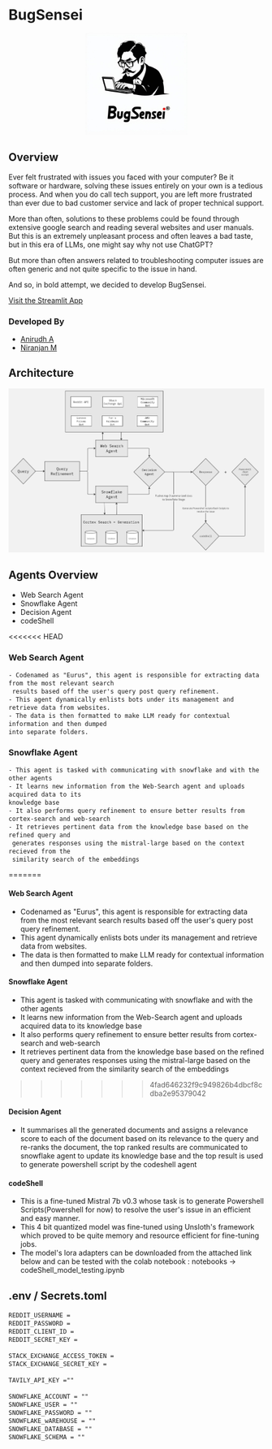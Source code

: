 # BugSensei

<p align="center">
  <img src="assets/logo.jpeg" alt="Logo" width="200">
</p>

## Overview

Ever felt frustrated with issues you faced with your computer? Be it software or hardware, solving these issues entirely on your own is a tedious process. And when you do call tech support, you are left more frustrated than ever due to  bad customer service and lack of proper technical support.

More than often, solutions to these problems could be found through extensive google search and reading several websites and user manuals. But this is an extremely unpleasant process and often leaves a bad taste, but in this era of LLMs,  one might say why not use ChatGPT? 

But more than often answers related to troubleshooting computer issues  are often generic and not quite specific to the issue in hand.

And so, in bold attempt, we decided to develop BugSensei. 

[Visit the Streamlit App](https://bugsensei-7arergvxfiffv6rxxtlvqx.streamlit.app/)

### Developed By

- [Anirudh A](https://github.com/AnirudhArrepu)
- [Niranjan M](https://github.com/all-coder)

## Architecture

![alt text](assets/architecture.jpg)

## Agents Overview
  - Web Search Agent
  - Snowflake Agent
  - Decision Agent
  - codeShell
  
<<<<<<< HEAD
  ### Web Search Agent
    - Codenamed as "Eurus", this agent is responsible for extracting data from the most relevant search
     results based off the user's query post query refinement.
    - This agent dynamically enlists bots under its management and retrieve data from websites.
    - The data is then formatted to make LLM ready for contextual information and then dumped 
    into separate folders.
    
  ### Snowflake Agent
    - This agent is tasked with communicating with snowflake and with the other agents 
    - It learns new information from the Web-Search agent and uploads acquired data to its 
    knowledge base
    - It also performs query refinement to ensure better results from cortex-search and web-search
    - It retrieves pertinent data from the knowledge base based on the refined query and
     generates responses using the mistral-large based on the context recieved from the 
     similarity search of the embeddings
=======
  #### Web Search Agent
  - Codenamed as "Eurus", this agent is responsible for extracting data from the most relevant search results based off the user's query post query refinement.
  - This agent dynamically enlists bots under its management and retrieve data from websites.
  - The data is then formatted to make LLM ready for contextual information and then dumped into separate folders.
    
  #### Snowflake Agent
  - This agent is tasked with communicating with snowflake and with the other agents 
  - It learns new information from the Web-Search agent and uploads acquired data to its knowledge base
  - It also performs query refinement to ensure better results from cortex-search and web-search
  - It retrieves pertinent data from the knowledge base based on the refined query and generates responses using the mistral-large based on the context recieved from the similarity search of the embeddings
>>>>>>> 4fad646232f9c949826b4dbcf8cdba2e95379042

  #### Decision Agent
  - It summarises all the generated documents and assigns a relevance score to each of the document based on its relevance to the query and re-ranks the document, the top ranked results are communicated to snowflake agent to update its knowledge base and the top result is used to generate powershell script by the codeshell agent

  #### codeShell
  - This is a fine-tuned Mistral 7b v0.3 whose task is to generate Powershell Scripts(Powershell for now) to resolve the user's issue in an efficient and easy manner.
  - This 4 bit quantized model was fine-tuned using Unsloth's framework which proved to be quite memory and resource efficient for fine-tuning jobs.
  - The model's lora adapters can be downloaded from the attached link below and can be tested with the colab notebook : notebooks -> codeShell_model_testing.ipynb
  

## .env / Secrets.toml

```
REDDIT_USERNAME = 
REDDIT_PASSWORD = 
REDDIT_CLIENT_ID = 
REDDIT_SECRET_KEY = 

STACK_EXCHANGE_ACCESS_TOKEN = 
STACK_EXCHANGE_SECRET_KEY = 

TAVILY_API_KEY =""

SNOWFLAKE_ACCOUNT = ""
SNOWFLAKE_USER = ""
SNOWFLAKE_PASSWORD = ""
SNOWFLAKE_wAREHOUSE = ""
SNOWFLAKE_DATABASE = ""
SNOWFLAKE_SCHEMA = ""
```
